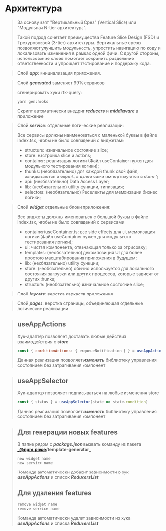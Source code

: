 # Архитектура

> За основу взят "Вертикальный Срез" (Vertical Slice) или "Модульная N-tier архитектура". 
> 
> Такой подход сочетает преимущества Feature Slice Design (FSD) и Трехуровневой (3-tier) архитектуры. Вертикальные срезы позволяют улучшить модульность, упростить навигацию по коду и локализовать изменения в рамках одной фичи. С другой стороны, использование слоев помогает сохранить разделение ответственности и упрощает тестирование и поддержку кода.

> Слой **_app_**: инициализация приложения.

> Слой **_generated_** заменяет 99% сервисов
>
> сгенерировать хуки rtk-query:
> ```
> yarn gen:hooks
> ```
> Скрипт автоматически внедрит **_reducers_** и **_middleware_** в приложение

> Слой **_service_**: отдельные логические реализации:
>
> Все сервисы должны наименоваться с маленькой буквы в файле index.tsx, чтобы не было совпадений с виджетами
> + structure: изначальное состояние slice;
> + store: настройка slice и actions;
> + container: реализация логики (Файл useContainer нужен для модульного тестирования логики); 
> + thunks: (необязательно) для каждой thunk свой файл, закидываются в export, а далее сами импортируются в store ';
> + api: (необязательно) Data Access Layer;
> + lib: (необязательно) utility функции, типизация;
> + selectors: (необязательно) Реселекты для мемоизации бизнес логики;

> Слой **_widget_** отдельные блоки приложения:
>
> Все виджеты должны именоваться с большой буквы в файле index.tsx, чтобы не было совпадений с сервисами
> + container/useContainer.ts: все side effects для ui, мемоизация логики (Файл useContainer нужен для модульного тестирования логики);
> + ui: чистая компонента, отвечающая только за отрисовку;
> + templates: (необязательно) декомпозиция UI для более простого масштабирования приложения в будущем;
> + lib: (необязательно) utility функции;
> + store: (необязательно) обычно используется для локального состояния загрузки или других процессов, которые зависят от других thunks;
> + structure: (необязательно) изначальное состояние slice;
>

> Слой **_layouts_**: верстка каркасов приложения

> Слой **_pages_**: верстка страницы, объединяющая отдельные логические реализации

> ## useAppActions
> Хук-адаптер позволяет доставать любые действия взаимодействия с **_store_**
> ```javascript
> const { conditionActions: { enqueueNotification } } = useAppActions()
> ``` 
> Данная реализация позволяет **_изменять_** библиотеку управления состоянием без затрагивания компонент

> ## useAppSelector
> Хук-адаптер позволяет подписываться на любые изменения store
> ```javascript
> const { status } = useAppSelector(state => state.condition)
> ``` 
> Данная реализация позволяет **_изменять_** библиотеку управления состоянием без затрагивания компонент


> ## Для генерации новых features
>
> В папке рядом с **_package.json_** вызвать команду из пакета **_@npm.piece/template-generator_**
> ```
> new widget name
> new service name
> ```
> Команда автоматически добавит зависимости в хук _**useAppActions**_ и список **_ReducersList_**
> ## Для удаления features
> ```
> remove widget name
> remove service name
> ```
> Команда автоматически удалит зависимости из хука _**useAppActions**_ и списка **_ReducersList_**
